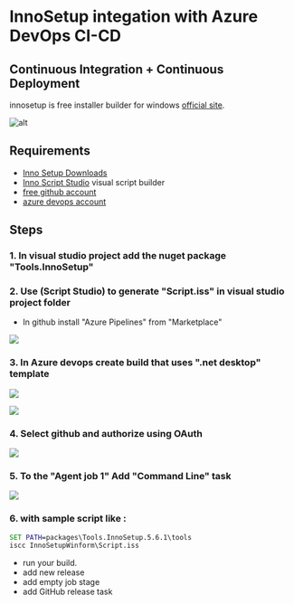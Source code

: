 # InnoSetup integation with Azure DevOps CI-CD
## Continuous Integration + Continuous Deployment
innosetup is free  installer builder for windows [official site](http://www.jrsoftware.org/).


![alt](https://www.kymoto.org/images/content/logos/isstudio_logo.png)

## Requirements
- [Inno Setup Downloads](http://www.jrsoftware.org/isdl.php)
- [Inno Script Studio](https://www.kymoto.org/products/inno-script-studio/) visual script builder
- [free github account](https://github.com/)
- [azure devops account](https://azure.microsoft.com/en-us/pricing/details/devops/azure-devops-services/)

## Steps
### 1. In visual studio project add the nuget package "Tools.InnoSetup"
### 2. Use (Script Studio) to generate "Script.iss" in visual studio project folder

- In github install "Azure Pipelines" from "Marketplace"

![](InnoSetupWinform/Capture/1.PNG)

### 3. In Azure devops create build that uses ".net desktop" template

![](InnoSetupWinform/Capture/2.PNG)

![](InnoSetupWinform/Capture/4.PNG)

### 4. Select github and authorize using OAuth

![](InnoSetupWinform/Capture/3.PNG)

### 5. To the "Agent job 1" Add "Command Line" task

![](InnoSetupWinform/Capture/5.PNG)

### 6. with sample script like :
```bat
SET PATH=packages\Tools.InnoSetup.5.6.1\tools
iscc InnoSetupWinform\Script.iss
```
- run your build.
- add new release 
- add empty job stage
- add GitHub release task


